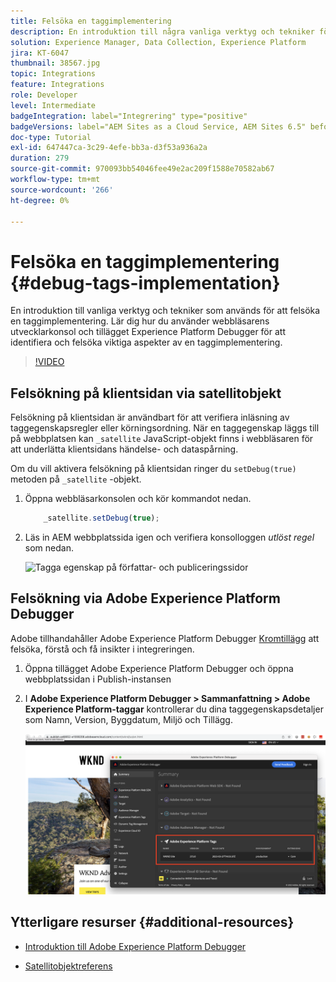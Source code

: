```yaml
---
title: Felsöka en taggimplementering
description: En introduktion till några vanliga verktyg och tekniker för att felsöka en taggimplementering. Lär dig hur du använder webbläsarens utvecklarkonsol och tillägget Experience Platform Debugger för att identifiera och felsöka viktiga aspekter av en taggimplementering.
solution: Experience Manager, Data Collection, Experience Platform
jira: KT-6047
thumbnail: 38567.jpg
topic: Integrations
feature: Integrations
role: Developer
level: Intermediate
badgeIntegration: label="Integrering" type="positive"
badgeVersions: label="AEM Sites as a Cloud Service, AEM Sites 6.5" before-title="false"
doc-type: Tutorial
exl-id: 647447ca-3c29-4efe-bb3a-d3f53a936a2a
duration: 279
source-git-commit: 970093bb54046fee49e2ac209f1588e70582ab67
workflow-type: tm+mt
source-wordcount: '266'
ht-degree: 0%

---
```


# Felsöka en taggimplementering {#debug-tags-implementation}

En introduktion till vanliga verktyg och tekniker som används för att felsöka en taggimplementering. Lär dig hur du använder webbläsarens utvecklarkonsol och tillägget Experience Platform Debugger för att identifiera och felsöka viktiga aspekter av en taggimplementering.

>[!VIDEO](https://video.tv.adobe.com/v/38567?quality=12&learn=on)

## Felsökning på klientsidan via satellitobjekt

Felsökning på klientsidan är användbart för att verifiera inläsning av taggegenskapsregler eller körningsordning. När en taggegenskap läggs till på webbplatsen kan `_satellite` JavaScript-objekt finns i webbläsaren för att underlätta klientsidans händelse- och dataspårning.

Om du vill aktivera felsökning på klientsidan ringer du `setDebug(true)` metoden på `_satellite` -objekt.

1. Öppna webbläsarkonsolen och kör kommandot nedan.

   ```javascript
       _satellite.setDebug(true);
   ```

1. Läs in AEM webbplatssida igen och verifiera konsolloggen _utlöst regel_ som nedan.

   ![Tagga egenskap på författar- och publiceringssidor](assets/satellite-object-debugging.png)

## Felsökning via Adobe Experience Platform Debugger

Adobe tillhandahåller Adobe Experience Platform Debugger [Kromtillägg](https://chrome.google.com/webstore/detail/adobe-experience-platform/bfnnokhpnncpkdmbokanobigaccjkpob) att felsöka, förstå och få insikter i integreringen.

1. Öppna tillägget Adobe Experience Platform Debugger och öppna webbplatssidan i Publish-instansen

2. I **Adobe Experience Platform Debugger > Sammanfattning > Adobe Experience Platform-taggar** kontrollerar du dina taggegenskapsdetaljer som Namn, Version, Byggdatum, Miljö och Tillägg.

   ![Egenskapsinformation för Adobe Experience Platform Debugger och tagg](assets/tag-property-details.png)

## Ytterligare resurser {#additional-resources}

+ [Introduktion till Adobe Experience Platform Debugger](https://experienceleague.adobe.com/docs/platform-learn/data-collection/debugger/overview.html)

+ [Satellitobjektreferens](https://experienceleague.adobe.com/docs/experience-platform/tags/client-side/satellite-object.html)
